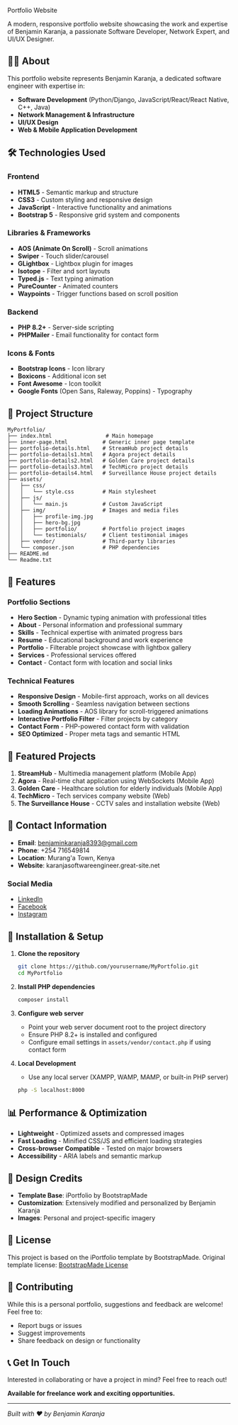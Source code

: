 Portfolio Website

A modern, responsive portfolio website showcasing the work and expertise of Benjamin Karanja, a passionate Software Developer, Network Expert, and UI/UX Designer.


## 👨‍💻 About

This portfolio website represents Benjamin Karanja, a dedicated software engineer with expertise in:
- **Software Development** (Python/Django, JavaScript/React/React Native, C++, Java)
- **Network Management & Infrastructure**
- **UI/UX Design**
- **Web & Mobile Application Development**

## 🛠️ Technologies Used

### Frontend
- **HTML5** - Semantic markup and structure
- **CSS3** - Custom styling and responsive design
- **JavaScript** - Interactive functionality and animations
- **Bootstrap 5** - Responsive grid system and components

### Libraries & Frameworks
- **AOS (Animate On Scroll)** - Scroll animations
- **Swiper** - Touch slider/carousel
- **GLightbox** - Lightbox plugin for images
- **Isotope** - Filter and sort layouts
- **Typed.js** - Text typing animation
- **PureCounter** - Animated counters
- **Waypoints** - Trigger functions based on scroll position

### Backend
- **PHP 8.2+** - Server-side scripting
- **PHPMailer** - Email functionality for contact form

### Icons & Fonts
- **Bootstrap Icons** - Icon library
- **Boxicons** - Additional icon set
- **Font Awesome** - Icon toolkit
- **Google Fonts** (Open Sans, Raleway, Poppins) - Typography

## 📁 Project Structure

```
MyPortfolio/
├── index.html                 # Main homepage
├── inner-page.html           # Generic inner page template
├── portfolio-details.html    # StreamHub project details
├── portfolio-details1.html   # Agora project details
├── portfolio-details2.html   # Golden Care project details
├── portfolio-details3.html   # TechMicro project details
├── portfolio-details4.html   # Surveillance House project details
├── assets/
│   ├── css/
│   │   └── style.css         # Main stylesheet
│   ├── js/
│   │   └── main.js           # Custom JavaScript
│   ├── img/                  # Images and media files
│   │   ├── profile-img.jpg
│   │   ├── hero-bg.jpg
│   │   ├── portfolio/        # Portfolio project images
│   │   └── testimonials/     # Client testimonial images
│   ├── vendor/               # Third-party libraries
│   └── composer.json         # PHP dependencies
├── README.md
└── Readme.txt
```

## 🎯 Features

### Portfolio Sections
- **Hero Section** - Dynamic typing animation with professional titles
- **About** - Personal information and professional summary
- **Skills** - Technical expertise with animated progress bars
- **Resume** - Educational background and work experience
- **Portfolio** - Filterable project showcase with lightbox gallery
- **Services** - Professional services offered
- **Contact** - Contact form with location and social links

### Technical Features
- **Responsive Design** - Mobile-first approach, works on all devices
- **Smooth Scrolling** - Seamless navigation between sections
- **Loading Animations** - AOS library for scroll-triggered animations
- **Interactive Portfolio Filter** - Filter projects by category
- **Contact Form** - PHP-powered contact form with validation
- **SEO Optimized** - Proper meta tags and semantic HTML

## 🚀 Featured Projects

1. **StreamHub** - Multimedia management platform (Mobile App)
2. **Agora** - Real-time chat application using WebSockets (Mobile App)
3. **Golden Care** - Healthcare solution for elderly individuals (Mobile App)
4. **TechMicro** - Tech services company website (Web)
5. **The Surveillance House** - CCTV sales and installation website (Web)

## 📱 Contact Information

- **Email**: benjaminkaranja8393@gmail.com
- **Phone**: +254 716549814
- **Location**: Murang'a Town, Kenya
- **Website**: karanjasoftwareengineer.great-site.net

### Social Media
- [LinkedIn](https://www.linkedin.com/in/benjamin-karanja-93852523b)
- [Facebook](https://www.facebook.com/profile.php?id=100021207196685)
- [Instagram](https://www.instagram.com/karanja.gamechanger)

## 🔧 Installation & Setup

1. **Clone the repository**
   ```bash
   git clone https://github.com/yourusername/MyPortfolio.git
   cd MyPortfolio
   ```

2. **Install PHP dependencies**
   ```bash
   composer install
   ```

3. **Configure web server**
   - Point your web server document root to the project directory
   - Ensure PHP 8.2+ is installed and configured
   - Configure email settings in `assets/vendor/contact.php` if using contact form

4. **Local Development**
   - Use any local server (XAMPP, WAMP, MAMP, or built-in PHP server)
   ```bash
   php -S localhost:8000
   ```

## 📊 Performance & Optimization

- **Lightweight** - Optimized assets and compressed images
- **Fast Loading** - Minified CSS/JS and efficient loading strategies
- **Cross-browser Compatible** - Tested on major browsers
- **Accessibility** - ARIA labels and semantic markup

## 🎨 Design Credits

- **Template Base**: iPortfolio by BootstrapMade
- **Customization**: Extensively modified and personalized by Benjamin Karanja
- **Images**: Personal and project-specific imagery

## 📄 License

This project is based on the iPortfolio template by BootstrapMade. Original template license: [BootstrapMade License](https://bootstrapmade.com/license/)

## 🤝 Contributing

While this is a personal portfolio, suggestions and feedback are welcome! Feel free to:
- Report bugs or issues
- Suggest improvements
- Share feedback on design or functionality

## 📞 Get In Touch

Interested in collaborating or have a project in mind? Feel free to reach out!

**Available for freelance work and exciting opportunities.**

---

*Built with ❤️ by Benjamin Karanja*
